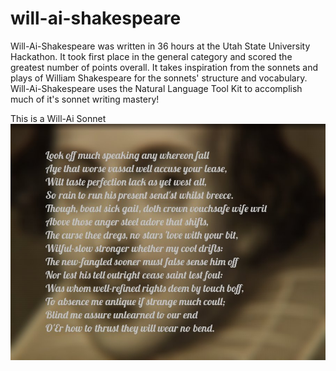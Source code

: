 # will-ai-shakespeare
Will-Ai-Shakespeare was written in 36 hours at the Utah State University Hackathon. It took first place in the general category and scored the greatest number of points overall. It takes inspiration from the sonnets and plays of William Shakespeare for the sonnets' structure and vocabulary. Will-Ai-Shakespeare uses the Natural Language Tool Kit to accomplish much of it's sonnet writing mastery!

This is a Will-Ai Sonnet
![Will-Ai-Sonnet](./Sonnet.jpg "Will-Ai Sonnet")
